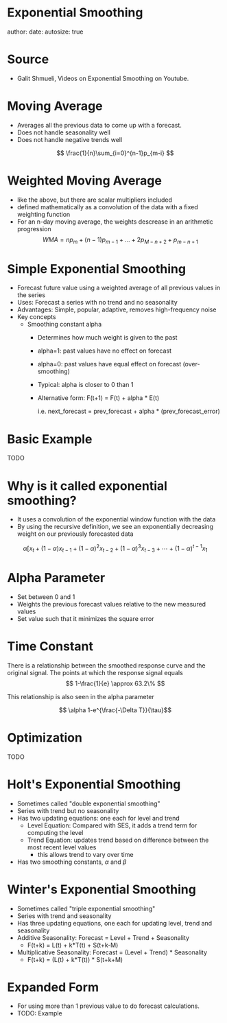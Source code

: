Exponential Smoothing
========================================================
author: 
date: 
autosize: true

Source
========================================================
- Galit Shmueli, Videos on Exponential Smoothing on Youtube.


Moving Average
========================================================
- Averages all the previous data to come up with a forecast.
- Does not handle seasonality well
- Does not handle negative trends well 


$$ \frac{1}{n}\sum_{i=0}^{n-1}p_{m-i} $$

Weighted Moving Average
========================================================
- like the above, but there are scalar multipliers included
- defined mathematically as a convolution of the data with a fixed weighting function
- For an n-day moving average, the weights descrease in an arithmetic progression
$$ WMA = np_m + (n-1) p_{m-1} + ... + 2p_{M-n+2} + p_{m-n+1} $$


Simple Exponential Smoothing
========================================================
- Forecast future value using a weighted average of all previous values in the series
- Uses: Forecast a series with no trend and no seasonality
- Advantages: Simple, popular, adaptive, removes high-frequency noise
- Key concepts
    + Smoothing constant alpha
        - Determines how much weight is given to the past
        - alpha=1: past values have no effect on forecast
        - alpha=0: past values have equal effect on forecast (over-smoothing)
        - Typical: alpha is closer to 0 than 1
        - Alternative form: F(t+1) = F(t) + alpha * E(t)
        
            i.e. next_forecast = prev_forecast + alpha * (prev_forecast_error)
            
Basic Example
=====================================================
TODO

Why is it called exponential smoothing?
======================================================
- It uses a convolution of the exponential window function with the data
- By using the recursive definition, we see an exponentially decreasing weight on our previously forecasted data

$$ \alpha [x_t + (1-\alpha)x_{t-1} + (1-\alpha)^2 x_{t-2} + (1-\alpha)^3 x_{t-3} + \cdots + (1-\alpha)^{t-1} x_1 $$


Alpha Parameter
=======================================================
- Set between 0 and 1
- Weights the previous forecast values relative to the new measured values
- Set value such that it minimizes the square error


Time Constant
======================================================
There is a relationship between the smoothed response curve and the original signal. The points at which the response signal equals
$$ 1-\frac{1}{e} \approx 63.2\% $$

This relationship is also seen in the alpha parameter

$$ \alpha 1-e^{\frac{-\Delta T}}{\tau}$$



Optimization
======================================================
TODO

Holt's Exponential Smoothing
========================================================
- Sometimes called "double exponential smoothing"
- Series with trend but no seasonality
- Has two updating equations: one each for level and trend
    + Level Equation: Compared with SES, it adds a trend term for computing the level
    + Trend Equation: updates trend based on difference between the most recent level values
        - this allows trend to vary over time
- Has two smoothing constants, $\alpha$ and $\beta$



Winter's Exponential Smoothing
========================================================
- Sometimes called "triple exponential smoothing"
- Series with trend and seasonality
- Has three updating equations, one each for updating level, trend and seasonality
- Additive Seasonality: Forecast = Level + Trend + Seasonality
    + F(t+k) = L(t) + k*T(t) + S(t+k-M)
- Multiplicative Seasonality: Forecast = (Level + Trend) * Seasonality
    + F(t+k) = (L(t) + k*T(t)) * S(t+k+M)

Expanded Form
==========================================================
- For using more than 1 previous value to do forecast calculations.
- TODO: Example

